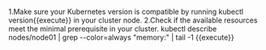 
1.Make sure your Kubernetes version is compatible by running kubectl version{{execute}} in your cluster node.
2.Check if the available resources meet the minimal prerequisite in your cluster. kubectl describe nodes/node01 | grep --color=always "memory:" | tail -1 {{execute}}
